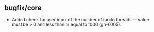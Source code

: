 ## bugfix/core

* Added check for user input of the number of iproto threads — value
  must be > 0 and less than or equal to 1000 (gh-6005).
